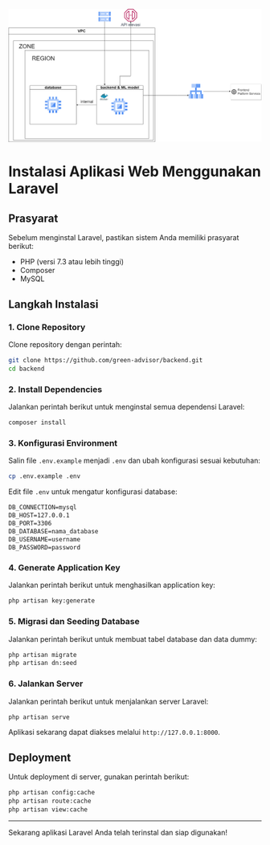 ![Deskripsi Gambar](public/ARSITEKTUR.png)



# Instalasi Aplikasi Web Menggunakan Laravel

## Prasyarat
Sebelum menginstal Laravel, pastikan sistem Anda memiliki prasyarat berikut:
- PHP (versi 7.3 atau lebih tinggi)
- Composer
- MySQL


## Langkah Instalasi

### 1. Clone Repository
Clone repository dengan perintah:
```sh
git clone https://github.com/green-advisor/backend.git
cd backend
```

### 2. Install Dependencies
Jalankan perintah berikut untuk menginstal semua dependensi Laravel:
```sh
composer install
```

### 3. Konfigurasi Environment
Salin file `.env.example` menjadi `.env` dan ubah konfigurasi sesuai kebutuhan:
```sh
cp .env.example .env
```
Edit file `.env` untuk mengatur konfigurasi database:
```
DB_CONNECTION=mysql
DB_HOST=127.0.0.1
DB_PORT=3306
DB_DATABASE=nama_database
DB_USERNAME=username
DB_PASSWORD=password
```

### 4. Generate Application Key
Jalankan perintah berikut untuk menghasilkan application key:
```sh
php artisan key:generate
```

### 5. Migrasi dan Seeding Database
Jalankan perintah berikut untuk membuat tabel database dan data dummy:
```sh
php artisan migrate 
php artisan dn:seed
```

### 6. Jalankan Server
Jalankan perintah berikut untuk menjalankan server Laravel:
```sh
php artisan serve
```
Aplikasi sekarang dapat diakses melalui `http://127.0.0.1:8000`.



## Deployment
Untuk deployment di server, gunakan perintah berikut:
```sh
php artisan config:cache
php artisan route:cache
php artisan view:cache
```


---

Sekarang aplikasi Laravel Anda telah terinstal dan siap digunakan!

